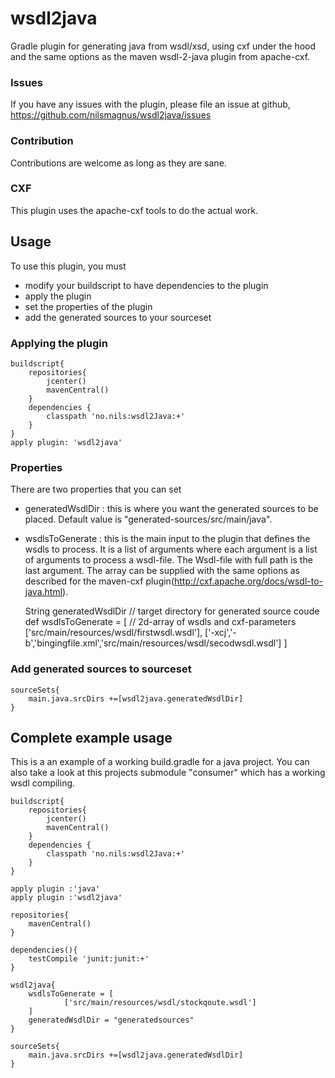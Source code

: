 wsdl2java
=========

Gradle plugin for generating java from wsdl/xsd, using cxf under the hood and the same options as the maven wsdl-2-java plugin from apache-cxf.

### Issues
If you have any issues with the plugin, please file an issue at github, https://github.com/nilsmagnus/wsdl2java/issues

### Contribution
Contributions are welcome as long as they are sane. 

### CXF
This plugin uses the apache-cxf tools to do the actual work. 

## Usage

To use this plugin, you must
- modify your buildscript to have dependencies to the plugin
- apply the plugin
- set the properties of the plugin
- add the generated sources to your sourceset

### Applying the plugin

    buildscript{
        repositories{
            jcenter()
            mavenCentral()
        }
        dependencies {
            classpath 'no.nils:wsdl2Java:+'
        }
    }
    apply plugin: 'wsdl2java'

### Properties
There are two properties that you can set
- generatedWsdlDir : this is where you want the generated sources to be placed. Default value is "generated-sources/src/main/java".
- wsdlsToGenerate : this is the main input to the plugin that defines the wsdls to process. It is a list of arguments where each argument is a list of arguments to process a wsdl-file. The Wsdl-file with full path is the last argument. The array can be supplied with the same options as described for the maven-cxf plugin(http://cxf.apache.org/docs/wsdl-to-java.html). 

    String generatedWsdlDir  // target directory for generated source coude
    def wsdlsToGenerate = [   //  2d-array of wsdls and cxf-parameters
                ['src/main/resources/wsdl/firstwsdl.wsdl'],
                ['-xcj','-b','bingingfile.xml','src/main/resources/wsdl/secodwsdl.wsdl']
            ]

### Add generated sources to sourceset

    sourceSets{
        main.java.srcDirs +=[wsdl2java.generatedWsdlDir]
    }

## Complete example usage
This is a an example of a working build.gradle for a java project. You can also take a look at this projects submodule "consumer" which has a working wsdl compiling.

    buildscript{
        repositories{
            jcenter()
            mavenCentral()
        }
        dependencies {
            classpath 'no.nils:wsdl2Java:+'
        }
    }

    apply plugin :'java'
    apply plugin :'wsdl2java'

    repositories{
        mavenCentral()
    }

    dependencies(){
        testCompile 'junit:junit:+'
    }

    wsdl2java{
        wsdlsToGenerate = [
                ['src/main/resources/wsdl/stockqoute.wsdl']
        ]
        generatedWsdlDir = "generatedsources"
    }

    sourceSets{
        main.java.srcDirs +=[wsdl2java.generatedWsdlDir]
    }

